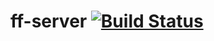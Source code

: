 # ff-server [![Build Status](https://travis-ci.org/flowfield/ff-server.svg?branch=master)](https://travis-ci.org/flowfield/ff-server)
